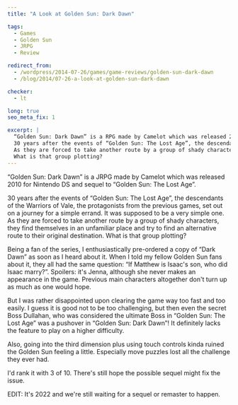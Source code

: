 ```yaml
---
title: "A Look at Golden Sun: Dark Dawn"

tags:
  - Games
  - Golden Sun
  - JRPG
  - Review

redirect_from: 
  - /wordpress/2014-07-26/games/game-reviews/golden-sun-dark-dawn
  - /blog/2014/07-26-a-look-at-golden-sun-dark-dawn

checker:
  - lt

long: true
seo_meta_fix: 1

excerpt: |
  “Golden Sun: Dark Dawn” is a RPG made by Camelot which was released 2010 for Nintendo DS and sequel to “Golden Sun: The Lost Age”.
  30 years after the events of “Golden Sun: The Lost Age”, the descendants of the Warriors of Vale set out on a journey for a simple errand.
  As they are forced to take another route by a group of shady characters, they find themselves in an unfamiliar place and try to find an alternative route to their original destination.
  What is that group plotting?
---
```

“Golden Sun: Dark Dawn” is a JRPG made by Camelot which was released 2010 for Nintendo DS and sequel to “Golden Sun: The Lost Age”.

30 years after the events of “Golden Sun: The Lost Age”, the descendants of the Warriors of Vale, the protagonists from the previous games, set out on a journey for a simple errand.
It was supposed to be a very simple one.
As they are forced to take another route by a group of shady characters, they find themselves in an unfamiliar place and try to find an alternative route to their original destination.
What is that group plotting?

Being a fan of the series, I enthusiastically pre-ordered a copy of “Dark Dawn” as soon as I heard about it.
When I told my fellow Golden Sun fans about it, they all had the same question: “If Matthew is Isaac's son, who did Isaac marry?”.
Spoilers: it's Jenna, although she never makes an appearance in the game.
Previous main characters altogether don't turn up as much as one would hope.

But I was rather disappointed upon clearing the game way too fast and too easily.
I guess it is good not to be too challenging, but then even the secret Boss Dullahan, who was considered the ultimate Boss in “Golden Sun: The Lost Age” was a pushover in “Golden Sun: Dark Dawn”!
It definitely lacks the feature to play on a higher difficulty.

Also, going into the third dimension plus using touch controls kinda ruined the Golden Sun feeling a little.
Especially move puzzles lost all the challenge they ever had.

I'd rank it with 3 of 10.
There's still hope the possible sequel might fix the issue.

EDIT: It's 2022 and we're still waiting for a sequel or remaster to happen.
